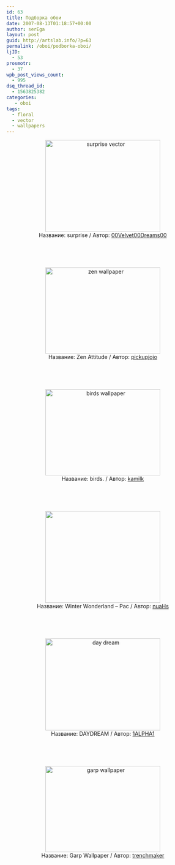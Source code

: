 ```yaml
---
id: 63
title: Подборка обои
date: 2007-08-13T01:18:57+00:00
author: serEga
layout: post
guid: http://artslab.info/?p=63
permalink: /oboi/podborka-oboi/
ljID:
  - 53
prosmotr:
  - 37
wpb_post_views_count:
  - 995
dsq_thread_id:
  - 1563825382
categories:
   - oboi
tags:
  - floral
  - vector
  - wallpapers
---
```

<p align="center">
  <a href="http://www.deviantart.com/deviation/60360219/" title="download" target="_blank"><img src="http://tn3-1.deviantart.com/fs16/300W/f/2007/203/1/e/surprise_by_00Velvet00Dreams00.jpg" title="surprise vector" alt="surprise vector" border="0" height="240" width="300" /></a><br /> Название: surprise / Автор: <a href="http://00velvet00dreams00.deviantart.com/" title="authors da page" target="_blank">00Velvet00Dreams00</a>
</p>

<p align="center">
  &nbsp;
</p>

<p align="center">
  &nbsp;
</p>

<p align="center">
  <a href="http://www.deviantart.com/deviation/60507569/" title="download wallpaper" target="_blank"><img src="http://tn3-1.deviantart.com/fs16/300W/f/2007/205/d/5/Zen_Attitude_by_pickupjojo.jpg" title="zen wallpaper" alt="zen wallpaper" border="0" height="225" width="300" /></a><br /> Название: Zen Attitude / Автор: <a href="http://pickupjojo.deviantart.com/" target="_blank">pickupjojo</a>
</p>

<p align="center">
  &nbsp;
</p>

<p align="center">
  &nbsp;
</p>

<p align="center">
  <a href="http://www.deviantart.com/deviation/60339047/" target="_blank"><img src="http://tn3-2.deviantart.com/fs17/300W/f/2007/203/8/0/birds__by_kamilk.jpg" title="birds wallpaper" alt="birds wallpaper" border="0" height="225" width="300" /></a><br /> Название: birds. / Автор: <a href="http://kamilk.deviantart.com/" target="_blank">kamilk</a>
</p>

<p align="center">
  &nbsp;
</p>

<p align="center">
  &nbsp;
</p>

<p align="center">
  <a href="http://www.deviantart.com/deviation/48212247/" title="download from deviantart" target="_blank"><img src="http://tn3-1.deviantart.com/fs14/300W/i/2007/037/3/3/Winter_Wonderland___Pac_by_nuaHs.jpg" border="0" height="240" width="300" /></a><br /> Название: Winter Wonderland &#8211; Pac / Автор: <a href="http://nuahs.deviantart.com/" target="_blank">nuaHs</a>
</p>

<p align="center">
  &nbsp;
</p>

<p align="center">
  &nbsp;
</p>

<p align="center">
  <a href="http://www.deviantart.com/deviation/59931819/" target="_blank"><img src="http://tn3-1.deviantart.com/fs18/300W/f/2007/197/0/4/DAYDREAM_by_1ALPHA1.jpg" title="day dream" alt="day dream" border="0" height="240" width="300" /></a><br /> Название: DAYDREAM / Автор: <a href="http://1alpha1.deviantart.com/" title="download from authors homepage" target="_blank">1ALPHA1</a>
</p>

<p align="center">
  &nbsp;
</p>

<p align="center">
  &nbsp;
</p>

<p align="center">
  <a href="http://www.deviantart.com/deviation/60414457/" title="get it" target="_blank"><img src="http://tn3-1.deviantart.com/fs17/300W/i/2007/204/6/a/Garp_Wallpaper_by_trenchmaker.jpg" title="garp wallpaper" alt="garp wallpaper" border="0" height="225" width="300" /></a><br /> Название: Garp Wallpaper / Автор: <a href="http://trenchmaker.deviantart.com/" target="_blank">trenchmaker</a>
</p>